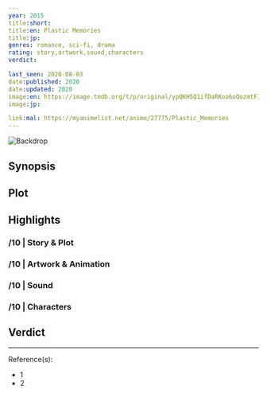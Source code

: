 ```yaml
---
year: 2015
title:short:
title:en: Plastic Memories
title:jp:
genres: romance, sci-fi, drama
rating: story,artwork,sound,characters
verdict:

last_seen: 2020-08-03
date:published: 2020
date:updated: 2020
image:en: https://image.tmdb.org/t/p/original/ypQKH5Q1ifDaRKoo6oQozmtFIvN.jpg
image:jp:

link:mal: https://myanimelist.net/anime/27775/Plastic_Memories
---
```


![Backdrop]()

## Synopsis

## Plot

## Highlights

### /10 | Story & Plot

### /10 | Artwork & Animation

### /10 | Sound

### /10 | Characters

## Verdict

<!-- SPOILERS -->

<!-- CLOSING -->

---
Reference(s):

- 1
- 2

